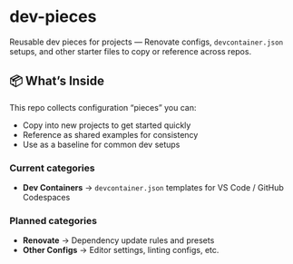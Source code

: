 # dev-pieces

Reusable dev pieces for projects — Renovate configs, `devcontainer.json` setups, and other starter files to copy or reference across repos.

## 📦 What’s Inside

This repo collects configuration “pieces” you can:

- Copy into new projects to get started quickly
- Reference as shared examples for consistency
- Use as a baseline for common dev setups

### Current categories

- **Dev Containers** → `devcontainer.json` templates for VS Code / GitHub Codespaces

### Planned categories

- **Renovate** → Dependency update rules and presets
- **Other Configs** → Editor settings, linting configs, etc.
